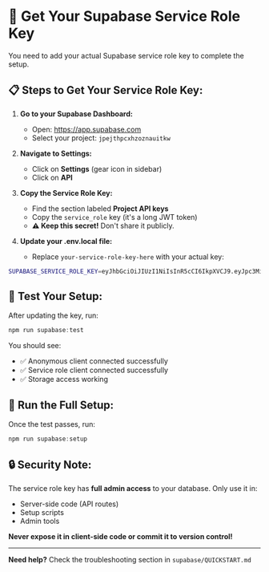 # 🔧 Get Your Supabase Service Role Key

You need to add your actual Supabase service role key to complete the setup.

## 📋 Steps to Get Your Service Role Key:

1. **Go to your Supabase Dashboard:**
   - Open: https://app.supabase.com
   - Select your project: `jpejthpcxhzoznauitkw`

2. **Navigate to Settings:**
   - Click on **Settings** (gear icon in sidebar)
   - Click on **API**

3. **Copy the Service Role Key:**
   - Find the section labeled **Project API keys**
   - Copy the `service_role` key (it's a long JWT token)
   - **⚠️ Keep this secret!** Don't share it publicly.

4. **Update your .env.local file:**
   - Replace `your-service-role-key-here` with your actual key:

```bash
SUPABASE_SERVICE_ROLE_KEY=eyJhbGciOiJIUzI1NiIsInR5cCI6IkpXVCJ9.eyJpc3MiOiJzdXBhYmFzZSIsInJlZiI6ImpwZWp0aHBjeGh6b3puYXVpdGt3Iiwicm9sZSI6InNlcnZpY2Vfcm9sZSIsImlhdCI6MTc1MTQ2OTIwMiwiZXhwIjoyMDY3MDQ1MjAyfQ.YOUR_ACTUAL_KEY_HERE
```

## 🧪 Test Your Setup:

After updating the key, run:

```powershell
npm run supabase:test
```

You should see:
- ✅ Anonymous client connected successfully
- ✅ Service role client connected successfully
- ✅ Storage access working

## 🚀 Run the Full Setup:

Once the test passes, run:

```powershell
npm run supabase:setup
```

## 🔒 Security Note:

The service role key has **full admin access** to your database. Only use it in:
- Server-side code (API routes)
- Setup scripts
- Admin tools

**Never expose it in client-side code or commit it to version control!**

---

**Need help?** Check the troubleshooting section in `supabase/QUICKSTART.md`
